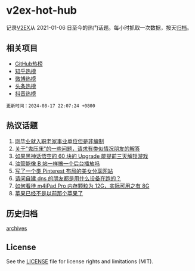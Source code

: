 # v2ex-hot-hub

 记录[V2EX](https://www.v2ex.com/)从 2021-01-06 日至今的热门话题。每小时抓取一次数据，按天[归档](archives)。
 
 ## 相关项目

- [GitHub热榜](https://github.com/lonnyzhang423/github-hot-hub)
- [知乎热榜](https://github.com/lonnyzhang423/zhihu-hot-hub)
- [微博热榜](https://github.com/lonnyzhang423/weibo-hot-hub)
- [头条热榜](https://github.com/lonnyzhang423/toutiao-hot-hub)
- [抖音热榜](https://github.com/lonnyzhang423/douyin-hot-hub)


 `更新时间：2024-08-17 22:07:24 +0800`

## 热议话题

1. [刚毕业就入职老家事业单位但是非编制](https://www.v2ex.com/t/1065730)
1. [关于"鬼压床"的一些问题，请求有类似情况朋友的解答](https://www.v2ex.com/t/1065702)
1. [如果黑神话悟空的 60 块的 Upgrade 能提前三天解锁游戏](https://www.v2ex.com/t/1065718)
1. [油管能像 B 站一样搞一个后台播放吗](https://www.v2ex.com/t/1065717)
1. [写了一个类 Pinterest 布局的美女分享网站](https://www.v2ex.com/t/1065683)
1. [请问自建 dns 的朋友都是用什么设备在跑的？](https://www.v2ex.com/t/1065731)
1. [如何看待 m4iPad Pro 内存颗粒为 12G，实际可用之有 8G](https://www.v2ex.com/t/1065707)
1. [苹果已经不是以前那个苹果了](https://www.v2ex.com/t/1065688)

## 历史归档

[archives](archives)

## License

See the [LICENSE](LICENSE) file for license rights and limitations (MIT).
